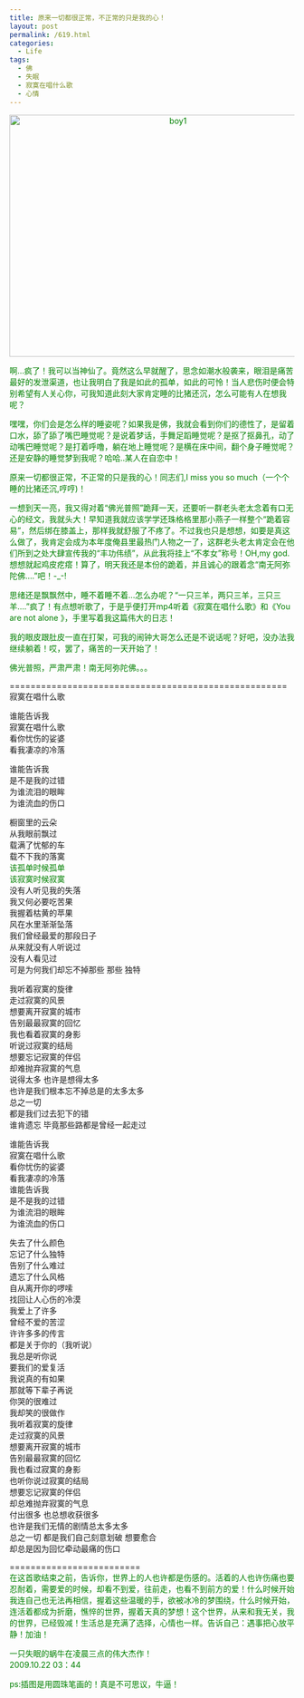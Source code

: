 ```yaml
---
title: 原来一切都很正常，不正常的只是我的心！
layout: post
permalink: /619.html
categories:
  - Life
tags:
  - 佛
  - 失眠
  - 寂寞在唱什么歌
  - 心情
---
```

<p style="text-align: center;">
  <span style="color: #008000;"><img class="aligncenter size-full wp-image-620" title="boy1" src="http://www.80aj.com/wp-content/uploads/2009/10/boy1.jpg" alt="boy1" width="580" height="427" /></span>
</p>

<span style="color: #008000;">啊&#8230;疯了！我可以当神仙了。竟然这么早就醒了，思念如潮水般袭来，眼泪是痛苦最好的发泄渠道，也让我明白了我是如此的孤单，如此的可怜！当人悲伤时便会特别希望有人关心你，可我知道此刻大家肯定睡的比猪还沉，怎么可能有人在想我呢？</span>

<span style="color: #008000;">嘿嘿，你们会是怎么样的睡姿呢？如果我是佛，我就会看到你们的德性了，是留着口水，舔了舔了嘴巴睡觉呢？是说着梦话，手舞足蹈睡觉呢？是抠了抠鼻孔，动了动嘴巴睡觉呢？是打着呼噜，躺在地上睡觉呢？是横在床中间，翻个身子睡觉呢？还是安静的睡觉梦到我呢？哈哈..某人在自恋中！</span>

<span style="color: #008000;">原来一切都很正常，不正常的只是我的心！同志们,I miss you so much（一个个睡的比猪还沉,哼哼)！</span>

<span style="color: #008000;">一想到天一亮，我又得对着“佛光普照”跪拜一天，还要听一群老头老太念着有口无心的经文，我就头大！早知道我就应该学学还珠格格里那小燕子一样整个“跪着容易”，然后绑在膝盖上，那样我就舒服了不疼了。不过我也只是想想，如要是真这么做了，我肯定会成为本年度俺县里最热门人物之一了，这群老头老太肯定会在他们所到之处大肆宣传我的“丰功伟绩”，从此我将挂上“不孝女”称号！OH,my god.想想就起鸡皮疙瘩！算了，明天我还是本份的跪着，并且诚心的跟着念“南无阿弥陀佛&#8230;.”吧！-_-!</span>

<span style="color: #008000;">思绪还是飘飘然中，睡不着睡不着&#8230;怎么办呢？“一只三羊，两只三羊，三只三羊&#8230;.”疯了！有点想听歌了，于是乎便打开mp4听着《寂寞在唱什么歌》和《You are not alone 》，手里写着我这篇伟大的日志！</span>

<span style="color: #008000;">我的眼皮跟肚皮一直在打架，可我的闹钟大哥怎么还是不说话呢？好吧，没办法我继续躺着！哎，罢了，痛苦的一天开始了！</span>

<span style="color: #008000;">佛光普照，严肃严肃！南无阿弥陀佛。。。</span>

=====================================================  
寂寞在唱什么歌

谁能告诉我  
寂寞在唱什么歌  
看你忧伤的娑婆  
看我凄凉的冷落

谁能告诉我  
是不是我的过错  
为谁流泪的眼眸  
为谁流血的伤口

橱窗里的云朵  
从我眼前飘过  
载满了忧郁的车  
载不下我的落寞  
<span style="color: #008000;">该孤单时候孤单<br /> 该寂寞时候寂寞</span>  
没有人听见我的失落  
我又何必要吃苦果  
我握着枯黄的苹果  
风在水里渐渐坠落  
我们曾经最爱的那段日子  
从来就没有人听说过  
没有人看见过  
可是为何我们却忘不掉那些 那些 独特

我听着寂寞的旋律  
走过寂寞的风景  
想要离开寂寞的城市  
告别最最寂寞的回忆  
我也看着寂寞的身影  
听说过寂寞的结局  
想要忘记寂寞的伴侣  
却难抛弃寂寞的气息  
说得太多 也许是想得太多  
也许是我们根本忘不掉总是的太多太多  
总之一切  
都是我们过去犯下的错  
谁肯遗忘 毕竟那些路都是曾经一起走过

谁能告诉我  
寂寞在唱什么歌  
看你忧伤的娑婆  
看我凄凉的冷落  
谁能告诉我  
是不是我的过错  
为谁流泪的眼眸  
为谁流血的伤口

失去了什么颜色  
忘记了什么独特  
告别了什么难过  
遗忘了什么风格  
自从离开你的啰嗦  
找回让人心伤的冷漠  
我爱上了许多  
曾经不爱的苦涩  
许许多多的传言  
都是关于你的（我听说）  
我总是听你说  
要我们的爱复活  
我说真的有如果  
那就等下辈子再说  
你哭的很难过  
我却笑的很做作  
我听着寂寞的旋律  
走过寂寞的风景  
想要离开寂寞的城市  
告别最最寂寞的回忆  
我也看过寂寞的身影  
也听你说过寂寞的结局  
想要忘记寂寞的伴侣  
却总难抛弃寂寞的气息  
付出很多 也总想收获很多  
也许是我们无情的剧情总太多太多  
总之一切 都是我们自己刻意划破 想要愈合  
却总是因为回忆牵动最痛的伤口

=========================  
<span style="color: #008000;">在这首歌结束之前，告诉你，世界上的人也许都是伤感的。活着的人也许伤痛也要忍耐着，需要爱的时候，却看不到爱，往前走，也看不到前方的爱！什么时候开始我连自己也无法再相信，握着这些温暖的手，欲被冰冷的梦围绕，什么时候开始，连活着都成为折磨，憔悴的世界，握着天真的梦想！这个世界，从来和我无关，我的世界，已经毁减！生活总是充满了选择，心情也一样。告诉自己：遇事把心放平静！加油！</span>

<span style="color: #008000;">一只失眠的蜗牛在凌晨三点的伟大杰作！<br /> 2009.10.22 03：44</span>

<span style="color: #008000;">ps:插图是用圆珠笔画的！真是不可思议，牛逼！</span>